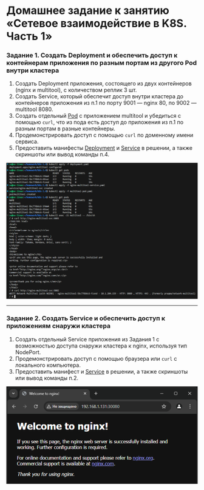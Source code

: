 # Домашнее задание к занятию «Сетевое взаимодействие в K8S. Часть 1»

### Задание 1. Создать Deployment и обеспечить доступ к контейнерам приложения по разным портам из другого Pod внутри кластера

1. Создать Deployment приложения, состоящего из двух контейнеров (nginx и multitool), с количеством реплик 3 шт.
2. Создать Service, который обеспечит доступ внутри кластера до контейнеров приложения из п.1 по порту 9001 — nginx 80, по 9002 — multitool 8080.
3. Создать отдельный [Pod](https://github.com/SeNike/k8s-1.3/blob/main/multitool-pod.yaml) с приложением multitool и убедиться с помощью `curl`, что из пода есть доступ до приложения из п.1 по разным портам в разные контейнеры.
4. Продемонстрировать доступ с помощью `curl` по доменному имени сервиса.
5. Предоставить манифесты [Deployment](https://github.com/SeNike/k8s-1.3/blob/main/deployment.yaml) и [Service](https://github.com/SeNike/k8s-1.3/blob/main/nginx-multitool-service.yaml) в решении, а также скриншоты или вывод команды п.4.

![IMG](https://github.com/SeNike/Study_24/blob/main/k8s/1.4/1.png)

------

### Задание 2. Создать Service и обеспечить доступ к приложениям снаружи кластера

1. Создать отдельный Service приложения из Задания 1 с возможностью доступа снаружи кластера к nginx, используя тип NodePort.
2. Продемонстрировать доступ с помощью браузера или `curl` с локального компьютера.
3. Предоставить манифест и [Service](https://github.com/SeNike/k8s-1.3/blob/main/nginx-multitool-nodeport-service.yaml) в решении, а также скриншоты или вывод команды п.2.

![IMG](https://github.com/SeNike/Study_24/blob/main/k8s/1.4/2.png)

